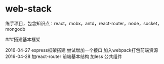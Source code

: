 # web-stack
练手项目，包含知识点：react，mobx，antd，react-router，node，socket，mongodb


###搭建基本框架

2016-04-27 express框架搭建    尝试增加一个接口   加入webpack打包前端资源
2016-04-28 加react-router    前端基本结构  加less  公共组件
